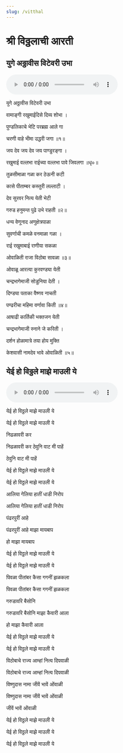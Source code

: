 ```yaml
---
slug: /vitthal
---
```


# श्री विठ्ठलाची आरती  
## युगे अठ्ठावीस विटेवरी उभा 

<audio controls="controls" src="/audio/aarati/yuge-atthavis.mp3">
    Your browser does not support the HTML5 Audio element.
</audio> 

युगे अठ्ठावीस विटेवरी उभा

वामाङ्गी रखुमाईदिसे दिव्य शोभा ।

पुण्डलिकाचे भेटि परब्रह्म आले गा

चरणी वाहे भीमा उद्धरी जगा ॥१॥

जय देव जय देव जय पाण्डुरङ्गा ।

रखुमाई वल्लभा राईच्या वल्लभा पावे जिवलगा ॥धृ०॥

तुळसीमाळा गळा कर ठेऊनी कटी

कासे पीताम्बर कस्तुरी लल्लाटी ।

देव सुरवर नित्य येती भेटी

गरुड हनुमन्त पुढे उभे राहती ॥२॥

धन्य वेणूनाद अणुक्षेत्रपाळा

सुवर्णाची कमळे वनमाळा गळा ।

राई रखुमाबाई राणीया सकळा

ओवाळिती राजा विठोबा सावळा ॥३॥

ओवाळू आरत्या कुरवण्ड्या येती

चन्द्रभागेमाजी सोडुनिया देती ।

दिण्ड्या पताका वैष्णव नाचती

पण्ढरीचा महिमा वर्णावा किती ॥४॥

आषाढी कार्तिकी भक्तजन येती

चन्द्रभागेमाजी स्नाने जे करिती ।

दर्शन होळामात्रे तया होय मुक्ति

केशवासी नामदेव भावे ओवाळिती ॥५॥

## येई हो विठ्ठले माझे माउली ये
 <audio controls="controls" src="/audio/aarati/yei-oh-vitthale.mp3">
    Your browser does not support the HTML5 Audio element.
</audio> 


येई हो विठ्ठले माझे माउली ये

येई हो विठ्ठले माझे माउली ये

निढळावरी कर

निढळावरी कर ठेवुनि वाट मी पाहें

ठेवुनि वाट मी पाहें

येई हो विठ्ठले माझे माउली ये

येई हो विठ्ठले माझे माउली ये

आलिया गेलिया हातीं धाडी निरोप

आलिया गेलिया हातीं धाडी निरोप

पंढरपुरीं आहे

पंढरपुरीं आहे माझा मायबाप

हो माझा मायबाप

येई हो विठ्ठले माझे माउली ये

येई हो विठ्ठले माझे माउली ये

पिवळा पीतांबर कैसा गगनीं झळकला

पिवळा पीतांबर कैसा गगनीं झळकला

गरुडावरि बैसोनि

गरुडावरि बैसोनि माझा कैवारी आला

हो माझा कैवारी आला

येई हो विठ्ठले माझे माउली ये

येई हो विठ्ठले माझे माउली ये

विठोबाचे राज्य आम्हां नित्य दिपवाळी

विठोबाचे राज्य आम्हां नित्य दिपवाळी

विष्णुदास नामा जीवें भावें ओंवाळी

विष्णुदास नामा जीवें भावें ओंवाळी

जीवें भावें ओंवाळी

येई हो विठ्ठले माझे माउली ये

येई हो विठ्ठले माझे माउली ये

येई हो विठ्ठले माझे माउली ये